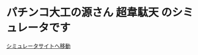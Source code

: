 # パチンコ大工の源さん 超韋駄天 のシミュレータです

[シミュレータサイトへ移動](https://yoshida-prog.github.io/daiku-no-gen-san-tyouidaten/)